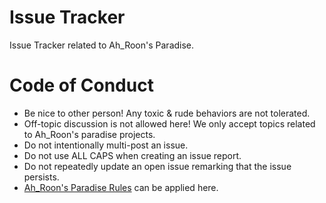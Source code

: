 # Issue Tracker
Issue Tracker related to Ah_Roon's Paradise.

# Code of Conduct
* Be nice to other person! Any toxic & rude behaviors are not tolerated.
* Off-topic discussion is not allowed here! We only accept topics related to Ah_Roon's paradise projects.
* Do not intentionally multi-post an issue.
* Do not use ALL CAPS when creating an issue report.
* Do not repeatedly update an open issue remarking that the issue persists.
* [Ah_Roon's Paradise Rules](https://ahroonsparadise.github.io/rules) can be applied here.
